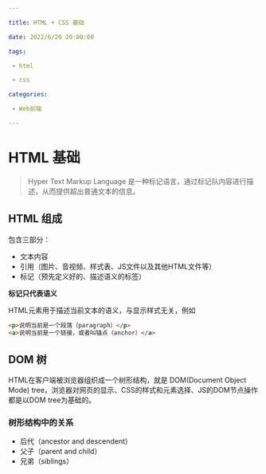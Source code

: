 ```yaml
---

title: HTML + CSS 基础

date: 2022/6/20 20:00:00

tags: 

 - html

 - css

categories: 

 - Web前端

---
```


# HTML 基础

> Hyper Text Markup Language 是一种标记语言，通过标记队内容进行描述，从而提供超出普通文本的信息。



## HTML 组成

包含三部分：

- 文本内容
- 引用（图片、音视频、样式表、JS文件以及其他HTML文件等）
- 标记（预先定义好的、描述语义的标签）

**标记只代表语义**

HTML元素用于描述当前文本的语义，与显示样式无关，例如

```html
<p>说明当前是一个段落（paragraph）</p>
<a>说明当前是一个链接，或者叫锚点（anchor）</a>
```



## DOM 树

HTML在客户端被浏览器组织成一个树形结构，就是 DOM(Document Object Mode) tree，浏览器对网页的显示、CSS的样式和元素选择、JS的DOM节点操作都是以DOM tree为基础的。

### 树形结构中的关系

- 后代（ancestor and descendent）
- 父子（parent and child）
- 兄弟（siblings）





















































































